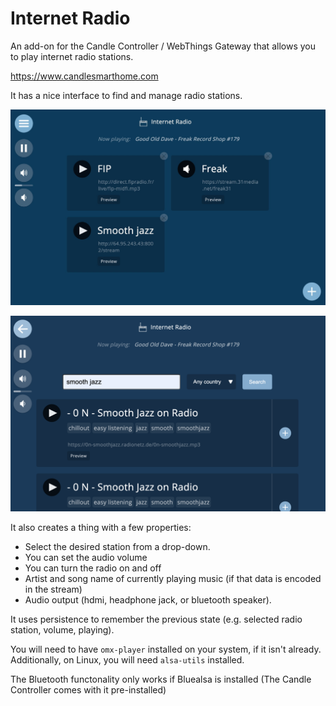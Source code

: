 # Internet Radio

An add-on for the Candle Controller / WebThings Gateway that allows you to play internet radio stations.

https://www.candlesmarthome.com

It has a nice interface to find and manage radio stations.

![Stations overview](screenshot.jpg?raw=true "Stations overview")

![Stations search](screenshot.png?raw=true "Search")

It also creates a thing with a few properties:
- Select the desired station from a drop-down.
- You can set the audio volume
- You can turn the radio on and off
- Artist and song name of currently playing music (if that data is encoded in the stream)
- Audio output (hdmi, headphone jack, or bluetooth speaker).

It uses persistence to remember the previous state (e.g. selected radio station, volume, playing).

You will need to have `omx-player` installed on your system, if it isn't already.
Additionally, on Linux, you will need `alsa-utils` installed.

The Bluetooth functonality only works if Bluealsa is installed (The Candle Controller comes with it pre-installed)
